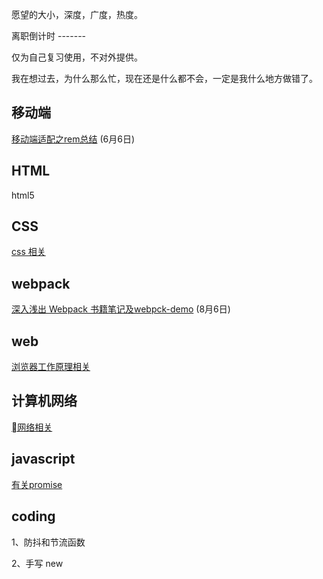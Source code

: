 愿望的大小，深度，广度，热度。

离职倒计时 -------

仅为自己复习使用，不对外提供。

我在想过去，为什么那么忙，现在还是什么都不会，一定是我什么地方做错了。

## 移动端

[移动端适配之rem总结](./mobile/rem.md) (6月6日)

## HTML

html5 

## CSS

[css 相关](./css)

## webpack

[深入浅出 Webpack 书籍笔记及webpck-demo](./webpack) (8月6日)

## web

[浏览器工作原理相关](./browser-works/browser.md)

## 计算机网络

[网络相关](./network)

## javascript

[有关promise](./promise)

## coding

1、防抖和节流函数

2、手写 new


